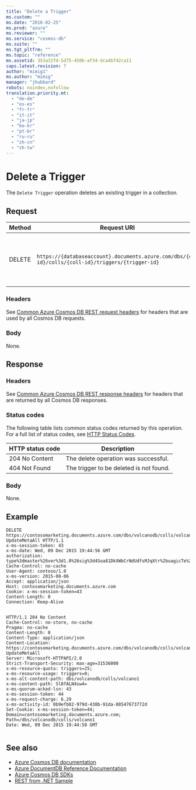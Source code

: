 ```yaml
---
title: "Delete a Trigger"
ms.custom: ""
ms.date: "2016-02-25"
ms.prod: "azure"
ms.reviewer: ""
ms.service: "cosmos-db"
ms.suite: ""
ms.tgt_pltfrm: ""
ms.topic: "reference"
ms.assetid: 353a32fd-5d75-450b-af34-dca4bf42ca11
caps.latest.revision: 7
author: "mimig1"
ms.author: "mimig"
manager: "jhubbard"
robots: noindex,nofollow
translation.priority.mt: 
  - "de-de"
  - "es-es"
  - "fr-fr"
  - "it-it"
  - "ja-jp"
  - "ko-kr"
  - "pt-br"
  - "ru-ru"
  - "zh-cn"
  - "zh-tw"
---
```

# Delete a Trigger
The `Delete Trigger` operation deletes an existing trigger in a collection. 
  
## Request  
  
|Method|Request URI|Description|  
|------------|-----------------|-----------------|  
|DELETE|`https://{databaseaccount}.documents.azure.com/dbs/{db-id}/colls/{coll-id}/triggers/{trigger-id}`|Note that the {databaseaccount} is the name of the Azure Cosmos DB account created under your subscription.|  
  
### Headers  
See [Common Azure Cosmos DB REST request headers](common-documentdb-rest-request-headers.md) for headers that are used by all Cosmos DB requests.  
  
### Body  
None.  
  
## Response  
  
### Headers  
See [Common Azure Cosmos DB REST response headers](common-documentdb-rest-response-headers.md) for headers that are returned by all Cosmos DB responses.  
  
### Status codes  
The following table lists common status codes returned by this operation. For a full list of status codes, see [HTTP Status Codes](https://msdn.microsoft.com/library/azure/dn783364.aspx).  
  
|HTTP status code|Description|  
|----------------------|-----------------|  
|204 No Content|The delete operation was successful.|  
|404 Not Found|The trigger to be deleted is not found.|  
  
### Body  
None.  
  
## Example  
  
```  
DELETE https://contosomarketing.documents.azure.com/dbs/volcanodb/colls/volcano1/triggers/PostTrigger-UpdateMetaAll HTTP/1.1  
x-ms-session-token: 43  
x-ms-date: Wed, 09 Dec 2015 19:44:56 GMT  
authorization: type%3dmaster%26ver%3d1.0%26sig%3d4Soa81DkXWbCrNdUdfsMJqXtr%2buagicTe%2fOMN6YV9tw%3d  
Cache-Control: no-cache  
User-Agent: contoso/1.0  
x-ms-version: 2015-08-06  
Accept: application/json  
Host: contosomarketing.documents.azure.com  
Cookie: x-ms-session-token=43  
Content-Length: 0  
Connection: Keep-Alive  
  
```  
  
```  
HTTP/1.1 204 No Content  
Cache-Control: no-store, no-cache  
Pragma: no-cache  
Content-Length: 0  
Content-Type: application/json  
Content-Location: https://contosomarketing.documents.azure.com/dbs/volcanodb/colls/volcano1/triggers/PostTrigger-UpdateMetaAll  
Server: Microsoft-HTTPAPI/2.0  
Strict-Transport-Security: max-age=31536000  
x-ms-resource-quota: triggers=25;  
x-ms-resource-usage: triggers=0;  
x-ms-alt-content-path: dbs/volcanodb/colls/volcano1  
x-ms-content-path: Sl8fALN4sw4=  
x-ms-quorum-acked-lsn: 43  
x-ms-session-token: 44  
x-ms-request-charge: 6.29  
x-ms-activity-id: 0b9efb82-979d-438b-91da-88547673772d  
Set-Cookie: x-ms-session-token=44; Domain=contosomarketing.documents.azure.com; Path=/dbs/volcanodb/colls/volcano1  
Date: Wed, 09 Dec 2015 19:44:58 GMT  
  
```  
  
## See also  
* [Azure Cosmos DB documentation](http://azure.microsoft.com/documentation/services/documentdb/)   
* [Azure DocumentDB Reference Documentation](https://go.microsoft.com/fwlink/?linkid=834805)   
* [Azure Cosmos DB SDKs](https://azure.microsoft.com/documentation/articles/documentdb-sdk-dotnet/)   
* [REST from .NET Sample](https://github.com/Azure/azure-documentdb-dotnet/tree/master/samples/rest-from-.net) 
 
  
  

